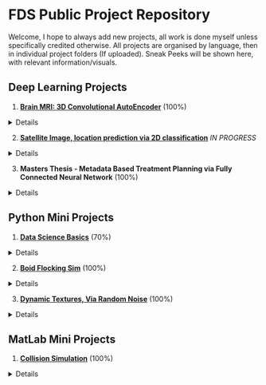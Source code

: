 # FDS Public Project Repository
Welcome, I hope to always add new projects, all work is done myself unless specifically credited otherwise.
All projects are organised by language, then in individual project folders (If uploaded).
Sneak Peeks will be shown here, with relevant information/visuals.

## Deep Learning Projects  
1. [**Brain MRI: 3D Convolutional AutoEncoder**](https://github.com/FDSchaefer/public/tree/master/Deep%20Learning/BRAIN%20MRI) (100%)
<details>
  <summary>Details</summary>
  This project involves the creation of an autoencoder to process 3D brain MRI data via 3 3D convolutions, for a total compression of circa 60%.
  
  It is not uncommon that one of the main limitations of machine learning models is the inability of the host system to handle the large datasets, or the network getting overwhelmed by the number of features. An autoencoder, allows us to use machine learning to compress the image down to a manageable size while maintaining the core feature information which would be needed in future modelling steps.
  
  The network was written in Pytorch, with CUDA compatibility using raw python scripts.
  
  The data acquired from: https://www.insight-journal.org/midas/community/view/21
  
  ![Preview](https://github.com/FDSchaefer/public/blob/master/Deep%20Learning/BRAIN%20MRI/README/gif2.gif)  
  
</details>   
 
2. [**Satellite Image, location prediction via 2D classification**](https://github.com/FDSchaefer/public/tree/master/Deep%20Learning/ClassSat) *IN PROGRESS*
<details>
  <summary>Details</summary>
  With the USA being a large and diverse country in terms of landscapes and environments, it is not unreasonable to assume one could identify states from satellite photography. Inspired by games like Geo-Guesser, where the classification is done by humans, i wanted to experiment to see if this would be possible via a neural network. 
  
  ![Preview](https://github.com/FDSchaefer/public/blob/master/Deep%20Learning/ClassSat/images/RandomSelection.jpg)  
  
  I acquired data from 4 US States, (California-CA, Maine-ME, New Mexico-NM and Florida-FL) via the [USGS Earth Explorer](https://earthexplorer.usgs.gov). By collecting a sample 50 images from each state we ensured a general overview with some variation in landscape and even cityscapes. As the files were encoded in the .jp2 format there was a significant effort to parse the information into more accessible forms, additionally to ensure enough data for training i decided that each HD satellite image (13200x12000x4) would be sampled 20 times (128x128x4) using a random non-repeating sampling algorithm. We additionally set aside 15% of the full size images to keep as final unseen testing data, which were then sampled and stored separately. 
  
  ![Training](https://github.com/FDSchaefer/public/blob/master/Deep%20Learning/ClassSat/images/TrainingData.jpg)
  
  The training and validation sets were split via stratified random sampling at 30% used for validation. We also implemented a mild dropout and some basic data augmentation within the network to avoid overfitting. After 200 epochs of training we found a very acceptable training and validation accuracy of: 98.7% and 98.3%, with the unseen testing set being predicted with 96% accuracy. Showing that our network was generally applicable for these states.
  
  ![Testing](https://github.com/FDSchaefer/public/blob/master/Deep%20Learning/ClassSat/images/Testing.jpg)
  
  Some next steps would be to use the pretrained model to introduce a 5th class, and observe if it would be able to distinguish and maintain its previous training. 
  
</details>  

3. **Masters Thesis - Metadata Based Treatment Planning via Fully Connected Neural Network** (100%)
<details>
  <summary>Details</summary>
  This Projects purpose was to create a fully connected neural network to predict treatment success based on patient metadata and the respective treatment plan that was implemented. Additionally this model was used to optimise treatments by implementing the network into the existing planning software *MatRad*. The project involved full data acquisition, extraction, standardisation, autoencoding and final model creation and subsequent integration.  
  
  **NOTE: Currently being refined for publication, therefore code will not be uploaded until then**
  
  [Link 2 Abstract](https://github.com/FDSchaefer/public/blob/master/Deep%20Learning/Treatment%20Planning/Abstract.pdf)
</details>

## Python Mini Projects
1. [**Data Science Basics**](https://github.com/FDSchaefer/public/tree/master/Python%20Projects/RegressionMethods)  (70%)
<details>
  <summary>Details</summary>
  In this project I wanted to create a way to quickly and easily show the basics of data science, using an open source regression data set. The data used for this project can be found here: TEMP LINK
  
  There are 3 notebooks, calling on a unified class for the various functions executed. The notebooks are specialised: 1 - Visualisation, 2 - Clustering, 3 - Engineering and 4 - Modeling, while it is not nessary to execute them in that order, the concepts that the latter may draw apon are explained better in the previous Notebooks.  

</details>

2. [**Boid Flocking Sim**](https://github.com/FDSchaefer/public/tree/master/Python%20Projects/FlockingSim)  (100%)
<details>
  <summary>Details</summary>
  This project involved the implementation of a simple Boid Flocking simulation, using the 3 laws. Additional GUI additions were added to allow the user to play around with the simulation, including sliders, buttons and menus for all relevant options. 
  
  ![Preview](https://github.com/FDSchaefer/public/blob/master/README/BoidGif.gif)  
  
</details>

3. [**Dynamic Textures, Via Random Noise**](https://github.com/FDSchaefer/public/tree/master/Python%20Projects/DynamicNoise)  (100%)
<details>
  <summary>Details</summary>
  This project worked on creating dynamic textures via random noise, by layering different noise densities in different ways, to allow for a fast yet always unique experience. Works well as a screensaver/background or animated poster. 
  
  ![Preview](https://github.com/FDSchaefer/public/blob/master/README/Noise.gif)  
  
</details>
  
## MatLab Mini Projects
1. [**Collision Simulation**](https://github.com/FDSchaefer/public/tree/master/MatLab%20Projects/TriangleCollision)  (100%)
<details>
  <summary>Details</summary>
  This project involved the implementation of 2D collision mechanics for randomly placed moving ships. Using the main script one would be able to add or remove the number of ships, and take manual control over the frame updates. 
  
  ![Preview](https://github.com/FDSchaefer/public/blob/master/README/ColliderGif.gif?raw=true)
  
</details>



